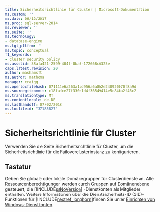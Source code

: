 ```yaml
---
title: Sicherheitsrichtlinie für Cluster | Microsoft-Dokumentation
ms.custom: ''
ms.date: 06/13/2017
ms.prod: sql-server-2014
ms.reviewer: ''
ms.suite: ''
ms.technology:
- database-engine
ms.tgt_pltfrm: ''
ms.topic: conceptual
f1_keywords:
- cluster security policy
ms.assetid: 38afa421-2599-404f-8ba6-172668c6325e
caps.latest.revision: 20
author: mashamsft
ms.author: mathoma
manager: craigg
ms.openlocfilehash: 071114e6a263a1bd956a6a8b2e240920070f8a9d
ms.sourcegitcommit: c18fadce27f330e1d4f36549414e5c84ba2f46c2
ms.translationtype: MT
ms.contentlocale: de-DE
ms.lasthandoff: 07/02/2018
ms.locfileid: "37185827"
---
```

# <a name="cluster-security-policy"></a>Sicherheitsrichtlinie für Cluster
  Verwenden Sie die Seite Sicherheitsrichtlinie für Cluster, um die Sicherheitsrichtlinie für die Failoverclusterinstanz zu konfigurieren.  
  
## <a name="options"></a>Tastatur  
 Geben Sie globale oder lokale Domänegruppen für Clusterdienste an. Alle Ressourcenberechtigungen werden durch Gruppen auf Domänenebene gesteuert, die [!INCLUDE[ssNoVersion](../../includes/ssnoversion-md.md)] -Dienstkonten als Mitglieder enthalten. Weitere Informationen über die Dienstsicherheits-ID (SID)-Funktionen für [!INCLUDE[nextref_longhorn](../../includes/nextref-longhorn-md.md)]finden Sie unter [Einrichten von Windows-Dienstkonten](../../database-engine/configure-windows/configure-windows-service-accounts-and-permissions.md).  
  
  
